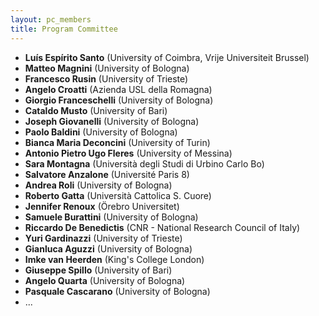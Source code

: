```yaml
---
layout: pc_members
title: Program Committee
---
```


- **Luís Espírito Santo** (University of Coimbra, Vrije Universiteit Brussel)  
- **Matteo Magnini** (University of Bologna)  
- **Francesco Rusin** (University of Trieste)  
- **Angelo Croatti** (Azienda USL della Romagna)  
- **Giorgio Franceschelli** (University of Bologna)  
- **Cataldo Musto** (University of Bari)  
- **Joseph Giovanelli** (University of Bologna)  
- **Paolo Baldini** (University of Bologna)  
- **Bianca Maria Deconcini** (University of Turin)  
- **Antonio Pietro Ugo Fleres** (University of Messina)  
- **Sara Montagna** (Università degli Studi di Urbino Carlo Bo)  
- **Salvatore Anzalone** (Université Paris 8)  
- **Andrea Roli** (University of Bologna)  
- **Roberto Gatta** (Università Cattolica S. Cuore)  
- **Jennifer Renoux** (Örebro Universitet)
- **Samuele Burattini** (University of Bologna)
- **Riccardo De Benedictis** (CNR - National Research Council of Italy)  
- **Yuri Gardinazzi** (University of Trieste)  
- **Gianluca Aguzzi** (University of Bologna)  
- **Imke van Heerden** (King's College London)  
- **Giuseppe Spillo** (University of Bari)
- **Angelo Quarta** (University of Bologna)
- **Pasquale Cascarano** (University of Bologna)
- ...
